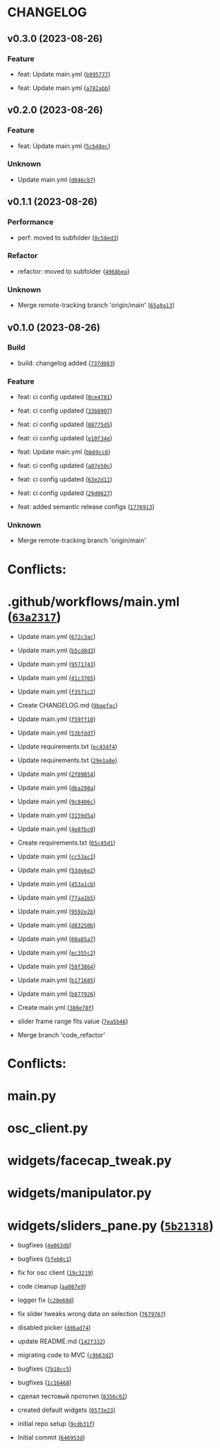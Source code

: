 # CHANGELOG



## v0.3.0 (2023-08-26)

### Feature

* feat: Update main.yml ([`b995777`](https://github.com/zoza2010/tweak_facecap_frontend/commit/b995777d7cbbb38a6dafaf4d59709d2204d3b572))

* feat: Update main.yml ([`a782abb`](https://github.com/zoza2010/tweak_facecap_frontend/commit/a782abb1e72f0ef4eb3718d66a42b6bef48023a1))


## v0.2.0 (2023-08-26)

### Feature

* feat: Update main.yml ([`5cb48ec`](https://github.com/zoza2010/tweak_facecap_frontend/commit/5cb48ecf31c434a7b3e550464210ae496d383632))

### Unknown

* Update main.yml ([`d046cb7`](https://github.com/zoza2010/tweak_facecap_frontend/commit/d046cb739aff6657d0a463c3206b2e6d1efe860b))


## v0.1.1 (2023-08-26)

### Performance

* perf: moved to subfolder ([`0c58ed3`](https://github.com/zoza2010/tweak_facecap_frontend/commit/0c58ed327cfffbfb1232514f707610eda303e68b))

### Refactor

* refactor: moved to subfolder ([`4968bea`](https://github.com/zoza2010/tweak_facecap_frontend/commit/4968bea13896c6669185132333f0b6615f1d73f1))

### Unknown

* Merge remote-tracking branch &#39;origin/main&#39; ([`65a9a13`](https://github.com/zoza2010/tweak_facecap_frontend/commit/65a9a13a0f3fbe339330933cc2c0fc98416687c9))


## v0.1.0 (2023-08-26)

### Build

* build: changelog added ([`737d083`](https://github.com/zoza2010/tweak_facecap_frontend/commit/737d0832e05bd5ec7a61eac6687871f3074cb188))

### Feature

* feat: ci config updated ([`0ce4781`](https://github.com/zoza2010/tweak_facecap_frontend/commit/0ce478150299ff3e5156e7d7a450b3f2c4b4d739))

* feat: ci config updated ([`33b8907`](https://github.com/zoza2010/tweak_facecap_frontend/commit/33b8907b7fd31981d5aad193ef0f0dc694d1ab87))

* feat: ci config updated ([`08775d5`](https://github.com/zoza2010/tweak_facecap_frontend/commit/08775d587f4b56935b3cfab6a09e02ac63e778eb))

* feat: ci config updated ([`e10f34e`](https://github.com/zoza2010/tweak_facecap_frontend/commit/e10f34efc420842c6c05bbde7a9aba918182f099))

* feat: Update main.yml ([`bb69cc6`](https://github.com/zoza2010/tweak_facecap_frontend/commit/bb69cc6e7b932bd70e39016c2f538b73cd1461cf))

* feat: ci config updated ([`a07e50c`](https://github.com/zoza2010/tweak_facecap_frontend/commit/a07e50cde4e173875babe2577363db05a0b2f7a7))

* feat: ci config updated ([`63e2d11`](https://github.com/zoza2010/tweak_facecap_frontend/commit/63e2d1127e0c3bda2482cf0a05732b954176a2dd))

* feat: ci config updated ([`29d0627`](https://github.com/zoza2010/tweak_facecap_frontend/commit/29d0627e28865e0ccb3cdd6c7227f62d1f093c8a))

* feat: added semantic release configs ([`1776913`](https://github.com/zoza2010/tweak_facecap_frontend/commit/17769138acac6d13f3b14b29ce04b5309bd715b5))

### Unknown

* Merge remote-tracking branch &#39;origin/main&#39;

# Conflicts:
#	.github/workflows/main.yml ([`63a2317`](https://github.com/zoza2010/tweak_facecap_frontend/commit/63a231737e8ec0693d889cd18ba4a3ab418f176d))

* Update main.yml ([`672c3ac`](https://github.com/zoza2010/tweak_facecap_frontend/commit/672c3acd94d74388521147a68e444260187fb7e1))

* Update main.yml ([`b5cd8d3`](https://github.com/zoza2010/tweak_facecap_frontend/commit/b5cd8d3b7210c517eb8be28585c0fddb8b253e7f))

* Update main.yml ([`9571743`](https://github.com/zoza2010/tweak_facecap_frontend/commit/957174332e8c762956bc53748aae2b5bacf237d4))

* Update main.yml ([`41c3765`](https://github.com/zoza2010/tweak_facecap_frontend/commit/41c376569ede06c51d7ab65c9bd5ad1202b3adb9))

* Update main.yml ([`f3571c2`](https://github.com/zoza2010/tweak_facecap_frontend/commit/f3571c2f83fafc9966f23494f89d9b570e5ecc3a))

* Create CHANGELOG.md ([`9baefac`](https://github.com/zoza2010/tweak_facecap_frontend/commit/9baeface704c1ca9beb56323cfcc56190b7bdd5f))

* Update main.yml ([`f59ff10`](https://github.com/zoza2010/tweak_facecap_frontend/commit/f59ff10349fb3d6de276b71bbab82833e38a991e))

* Update main.yml ([`53bfdd7`](https://github.com/zoza2010/tweak_facecap_frontend/commit/53bfdd7b89412035b327a753be1e3e65ceaa32dd))

* Update requirements.txt ([`ec434f4`](https://github.com/zoza2010/tweak_facecap_frontend/commit/ec434f4a90a485f84b4f9468a5c1ce612f4b2ebe))

* Update requirements.txt ([`29e1a8e`](https://github.com/zoza2010/tweak_facecap_frontend/commit/29e1a8eccf96decd4877fd790deb3478ec61b2a4))

* Update main.yml ([`2f89854`](https://github.com/zoza2010/tweak_facecap_frontend/commit/2f898544a0777e7490b2cd0edbbc199b3563ff60))

* Update main.yml ([`dba298a`](https://github.com/zoza2010/tweak_facecap_frontend/commit/dba298a47bb362a1c7c48ba5b165e9060dd5bcb9))

* Update main.yml ([`9c8406c`](https://github.com/zoza2010/tweak_facecap_frontend/commit/9c8406c47394e9ce56ac9a492d91e2bb8d067da2))

* Update main.yml ([`3159d5a`](https://github.com/zoza2010/tweak_facecap_frontend/commit/3159d5aa4561c857b06846c40367819654b4550f))

* Update main.yml ([`4e8fbc0`](https://github.com/zoza2010/tweak_facecap_frontend/commit/4e8fbc0b77248ccc9b8d5726b2ec39abd710d7e2))

* Create requirements.txt ([`65c45d1`](https://github.com/zoza2010/tweak_facecap_frontend/commit/65c45d181feef4aa733896ffdcc4eb3e18cd633b))

* Update main.yml ([`cc53ac2`](https://github.com/zoza2010/tweak_facecap_frontend/commit/cc53ac20e2d759ce1334c1d47ed1de64479b95b6))

* Update main.yml ([`53de6e2`](https://github.com/zoza2010/tweak_facecap_frontend/commit/53de6e222fd5c19c0d41f4e437b067a9896c88b8))

* Update main.yml ([`453a1cb`](https://github.com/zoza2010/tweak_facecap_frontend/commit/453a1cbdfe8bd4071705ab5fca2ed78b27926dfe))

* Update main.yml ([`77aa1b5`](https://github.com/zoza2010/tweak_facecap_frontend/commit/77aa1b5d214d59a2b874be215aadaf929fea4b43))

* Update main.yml ([`9592e2b`](https://github.com/zoza2010/tweak_facecap_frontend/commit/9592e2b7db961a8cda1797520ceefce532097081))

* Update main.yml ([`d83250b`](https://github.com/zoza2010/tweak_facecap_frontend/commit/d83250bcda087e79074a5dca02557c96105980af))

* Update main.yml ([`60a85a7`](https://github.com/zoza2010/tweak_facecap_frontend/commit/60a85a777222e5831676ed45a72ce3313b5b88c2))

* Update main.yml ([`ec355c2`](https://github.com/zoza2010/tweak_facecap_frontend/commit/ec355c2626a09de359e627f7effc0678413e7727))

* Update main.yml ([`59f3864`](https://github.com/zoza2010/tweak_facecap_frontend/commit/59f3864bb086637faf5ae5ad5c3dffc2e4370935))

* Update main.yml ([`b171685`](https://github.com/zoza2010/tweak_facecap_frontend/commit/b171685b2ccf19653cf34c7e58609fd713f4b6d0))

* Update main.yml ([`b877926`](https://github.com/zoza2010/tweak_facecap_frontend/commit/b877926adcbc60db1168c5386edb8abcb236dc81))

* Create main.yml ([`380e78f`](https://github.com/zoza2010/tweak_facecap_frontend/commit/380e78f9386876c484b3543f8d2bd9164ed03b7e))

* slider frame range fits value ([`7ea5b46`](https://github.com/zoza2010/tweak_facecap_frontend/commit/7ea5b460923093d3915b694dfd02066fb4bf1f12))

* Merge branch &#39;code_refactor&#39;

# Conflicts:
#	main.py
#	osc_client.py
#	widgets/facecap_tweak.py
#	widgets/manipulator.py
#	widgets/sliders_pane.py ([`5b21318`](https://github.com/zoza2010/tweak_facecap_frontend/commit/5b21318399a42049a118363e01cec0c9367a24bc))

* bugfixes ([`4e063db`](https://github.com/zoza2010/tweak_facecap_frontend/commit/4e063db9d699d46e0ae4dc4052b685418142a62d))

* bugfixes ([`5feb0c1`](https://github.com/zoza2010/tweak_facecap_frontend/commit/5feb0c1f9f4fd796ba87213bfeec79fccf229eef))

* fix for osc client ([`19c3219`](https://github.com/zoza2010/tweak_facecap_frontend/commit/19c3219af8cea381635972e00827ef56809dad89))

* code cleanup ([`aa087e9`](https://github.com/zoza2010/tweak_facecap_frontend/commit/aa087e9d82c68de59c859ca9894c8bcecbb99008))

* logger fix ([`c20e69d`](https://github.com/zoza2010/tweak_facecap_frontend/commit/c20e69d5edc593a19889b5c544cd360fede0f2de))

* fix slider tweaks wrong data on selection ([`7679767`](https://github.com/zoza2010/tweak_facecap_frontend/commit/76797672bc051149ebd23a1c989a092a48f926c6))

* disabled picker ([`dd6ad74`](https://github.com/zoza2010/tweak_facecap_frontend/commit/dd6ad74a272219f05f1fd3150268453f9c499afb))

* update README.md ([`142f332`](https://github.com/zoza2010/tweak_facecap_frontend/commit/142f3327e9cb6c86309ac88381fb7a59afe9b137))

* migrating code to MVC ([`c9b63d2`](https://github.com/zoza2010/tweak_facecap_frontend/commit/c9b63d2959c4bfeecf5a1333ce28b5afe6b44ded))

* bugfixes ([`7b18cc5`](https://github.com/zoza2010/tweak_facecap_frontend/commit/7b18cc50677eec34dd98d2bd8c782f3d2f25086a))

* bugfixes ([`1c16468`](https://github.com/zoza2010/tweak_facecap_frontend/commit/1c16468227ff4b0e00b5de2da0586f7c83f4fa3a))

* сделал тестовый прототип ([`8356c02`](https://github.com/zoza2010/tweak_facecap_frontend/commit/8356c02bed358513a2f5cfa466b86b975f1c1604))

* created default widgets ([`0573e23`](https://github.com/zoza2010/tweak_facecap_frontend/commit/0573e23a3823d80c3e4e017efbe2a73fe37c1226))

* initial repo setup ([`9cdb31f`](https://github.com/zoza2010/tweak_facecap_frontend/commit/9cdb31f40e123165cf0773c42bf9626ba71dc3e6))

* Initial commit ([`646953d`](https://github.com/zoza2010/tweak_facecap_frontend/commit/646953dadab44f495cc6e46de609039aa59dcd6e))
